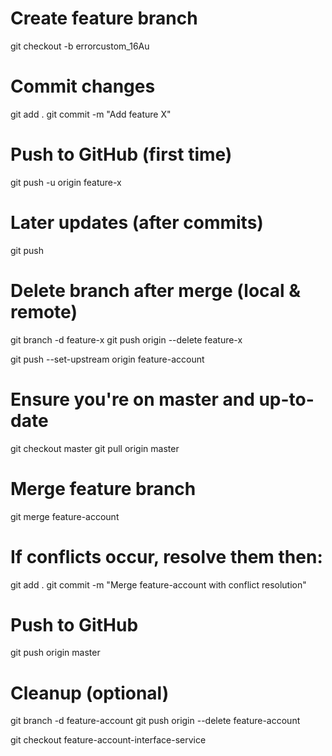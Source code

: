 # Create feature branch

git checkout -b errorcustom_16Au

# Commit changes

git add .
git commit -m "Add feature X"

# Push to GitHub (first time)

git push -u origin feature-x

# Later updates (after commits)

git push

# Delete branch after merge (local & remote)

git branch -d feature-x
git push origin --delete feature-x

git push --set-upstream origin feature-account

# Ensure you're on master and up-to-date

git checkout master
git pull origin master

# Merge feature branch

git merge feature-account

# If conflicts occur, resolve them then:

git add .
git commit -m "Merge feature-account with conflict resolution"

# Push to GitHub

git push origin master

# Cleanup (optional)

git branch -d feature-account
git push origin --delete feature-account

git checkout feature-account-interface-service